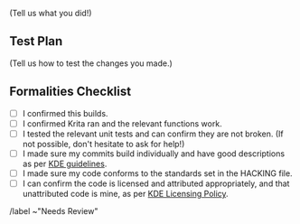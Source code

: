 (Tell us what you did!)

Test Plan
---------

(Tell us how to test the changes you made.)

Formalities Checklist
--------------------- 

- [ ] I confirmed this builds.
- [ ] I confirmed Krita ran and the relevant functions work.
- [ ] I tested the relevant unit tests and can confirm they are not broken. (If not possible, don't hesitate to ask for help!)
- [ ] I made sure my commits build individually and have good descriptions as per [KDE guidelines](https://community.kde.org/Policies/Commit_Policy).
- [ ] I made sure my code conforms to the standards set in the HACKING file.
- [ ] I can confirm the code is licensed and attributed appropriately, and that unattributed code is mine, as per [KDE Licensing Policy](https://community.kde.org/Policies/Licensing_Policy).

/label ~"Needs Review" 
